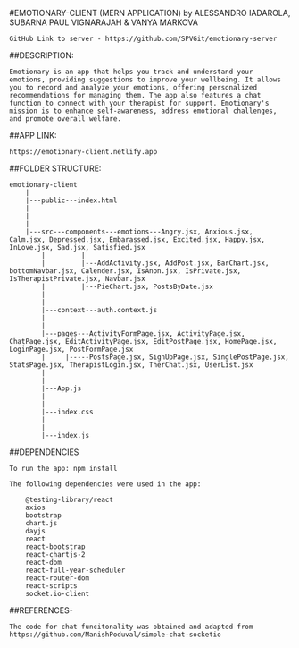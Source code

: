 #EMOTIONARY-CLIENT (MERN APPLICATION) by ALESSANDRO IADAROLA, SUBARNA PAUL VIGNARAJAH & VANYA MARKOVA

    GitHub Link to server - https://github.com/SPVGit/emotionary-server

##DESCRIPTION:

    Emotionary is an app that helps you track and understand your emotions, providing suggestions to improve your wellbeing. It allows you to record and analyze your emotions, offering personalized recommendations for managing them. The app also features a chat function to connect with your therapist for support. Emotionary's mission is to enhance self-awareness, address emotional challenges, and promote overall welfare.

##APP LINK:

    https://emotionary-client.netlify.app

##FOLDER STRUCTURE:

    emotionary-client
        |
        |---public---index.html
        |
        |
        |
        |---src---components---emotions---Angry.jsx, Anxious.jsx, Calm.jsx, Depressed.jsx, Embarassed.jsx, Excited.jsx, Happy.jsx, InLove.jsx, Sad.jsx, Satisfied.jsx
            |         |
            |         |---AddActivity.jsx, AddPost.jsx, BarChart.jsx, bottomNavbar.jsx, Calender.jsx, IsAnon.jsx, IsPrivate.jsx, IsTherapistPrivate.jsx, Navbar.jsx
            |         |---PieChart.jsx, PostsByDate.jsx
            |            
            |                 
            |---context---auth.context.js
            |
            |
            |---pages---ActivityFormPage.jsx, ActivityPage.jsx, ChatPage.jsx, EditActivityPage.jsx, EditPostPage.jsx, HomePage.jsx, LoginPage.jsx, PostFormPage.jsx
            |     |-----PostsPage.jsx, SignUpPage.jsx, SinglePostPage.jsx, StatsPage.jsx, TherapistLogin.jsx, TherChat.jsx, UserList.jsx
            |
            |
            |---App.js
            |
            |
            |---index.css
            |
            |
            |---index.js

##DEPENDENCIES

    To run the app: npm install 

    The following dependencies were used in the app:

        @testing-library/react 
        axios 
        bootstrap 
        chart.js
        dayjs
        react 
        react-bootstrap 
        react-chartjs-2 
        react-dom 
        react-full-year-scheduler 
        react-router-dom
        react-scripts
        socket.io-client


##REFERENCES- 

    The code for chat funcitonality was obtained and adapted from https://github.com/ManishPoduval/simple-chat-socketio